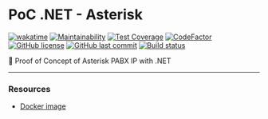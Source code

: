 # PoC .NET - Asterisk

[![wakatime](https://wakatime.com/badge/github/GuilhermeStracini/POC-dotnet-Asterisk.svg)](https://wakatime.com/badge/github/GuilhermeStracini/POC-dotnet-Asterisk)
[![Maintainability](https://api.codeclimate.com/v1/badges/89fc6bf56f31cdbcac71/maintainability)](https://codeclimate.com/github/GuilhermeStracini/POC-dotnet-Asterisk/maintainability)
[![Test Coverage](https://api.codeclimate.com/v1/badges/89fc6bf56f31cdbcac71/test_coverage)](https://codeclimate.com/github/GuilhermeStracini/POC-dotnet-Asterisk/test_coverage)
[![CodeFactor](https://www.codefactor.io/repository/github/GuilhermeStracini/POC-dotnet-Asterisk/badge)](https://www.codefactor.io/repository/github/GuilhermeStracini/POC-dotnet-Asterisk)
[![GitHub license](https://img.shields.io/github/license/GuilhermeStracini/POC-dotnet-Asterisk)](https://github.com/GuilhermeStracini/POC-dotnet-Asterisk)
[![GitHub last commit](https://img.shields.io/github/last-commit/GuilhermeStracini/POC-dotnet-Asterisk)](https://github.com/GuilhermeStracini/POC-dotnet-Asterisk)
[![Build status](https://ci.appveyor.com/api/projects/status/1a2td54xixj4w7k0?svg=true)](https://ci.appveyor.com/project/guibranco/poc-dotnet-asterisk)

🔬 Proof of Concept of Asterisk PABX IP with .NET

---

### Resources

- [Docker image](https://hub.docker.com/r/mlan/asterisk)
